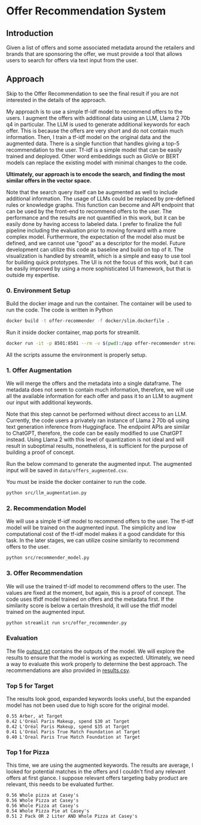 # Offer Recommendation System

## Introduction

Given a list of offers and some associated metadata around the retailers and brands that are sponsoring the offer, we
must provide a tool that allows users to search for offers via text input from the user.

## Approach

Skip to the Offer Recommendation to see the final result if you are not interested in the details of the approach.

My approach is to use a simple tf-idf model to recommend offers to the users. I augment the offers with additional data
using an LLM, Llama 2 70b q4 in particular. The LLM is used to generate additional keywords for each offer. This is
because the offers are very short and do not contain much information. Then, I train a tf-idf model on the original data
and the augmented data. There is a single function that handles giving a top-5
recommendation to the user. Tf-idf is a simple model that can be easily trained and deployed. Other word embeddings 
such as GloVe or BERT models can replace the existing model with minimal changes to the code.

**Ultimately, our approach is to encode the search, and finding the most similar offers in the vector space.**

Note that the search query itself can be augmented as well to include additional 
information. The usage of LLMs could be replaced by pre-defined rules or knowledge graphs. 
This function can become and API endpoint that can be used by the front-end to recommend
offers to the user. The performance and the results are not quantified in this work, but it can be easily done by
having access to labeled data. I prefer to finalize the full pipeline including the evaluation prior to moving forward
with a more complex model. Furthermore, the expectation of the model also must be defined, and we cannot use "good" as a
descriptor for the model. Future development can utilize this code as baseline and build on top of it. The visualization
is handled by streamlit, which is a simple and easy to use tool for building quick prototypes. The UI is not the focus
of this work, but it can be easily improved by using a more sophisticated UI framework, but that is outside my
expertise.

### 0. Environment Setup

Build the docker image and run the container. The container will be used to run the code. The code is written in Python

```bash
docker build -t offer-recommender -f docker/slim.dockerfile .
```

Run it inside docker container, map ports for streamlit.

```bash
docker run -it -p 8501:8501 --rm -v $(pwd):/app offer-recommender streamlit run src/offer_recommender.py
```

All the scripts assume the environment is properly setup.

### 1. Offer Augmentation

We will merge the offers and the metadata into a single dataframe. The metadata does not seem to contain much
information, therefore, we will use all the available information for each offer and pass it to an LLM to augment our
input with additional keywords.

Note that this step cannot be performed without direct access to an LLM. Currently, the code users a privately ran
instance of Llama 2 70b q4 using text generation inference from Huggingface. The endpoint APIs are similar to ChatGPT,
therefore, the code can be easily modified to use ChatGPT instead. Using Llama 2 with this level of quantization is not
ideal and will result in suboptimal results, nonetheless, it is sufficient for the purpose of building a proof of
concept.

Run the below command to generate the augmented input. The augmented input will be saved in `data/offers_augmented.csv`.

You must be inside the docker container to run the code.
```bash
python src/llm_augmentation.py
```

### 2. Recommendation Model

We will use a simple tf-idf model to recommend offers to the user. The tf-idf model will be trained on the augmented
input. The simplicity and low computational cost of the tf-idf model makes it a good candidate for this task. In the
later stages, we can utilize cosine similarity to recommend offers to the user.

```bash
python src/recommender_model.py
```

### 3. Offer Recommendation

We will use the trained tf-idf model to recommend offers to the user. The values are fixed at the moment, but again,
this is a proof of concept. The code uses tfidf model trained on offers and the metadata first. If the similarity score
is below a certain threshold, it will use the tfidf model trained on the augmented input.

```bash
python streamlit run src/offer_recommender.py
```

### Evaluation

The file [output.txt](results%2Foutput.txt) contains the outputs of the model. We will explore the results to ensure
that the model is working as expected. Ultimately, we need a way to evaluate this work properly to determine the best
approach. The recommendations are also provided in [results.csv](results%2Fresults.csv).

### Top 5 for Target

The results look good, expanded keywords looks useful, but the expanded model has not been used due to high score for
the original model.

```text
0.55 Arber, at Target
0.42 L'Oréal Paris Makeup, spend $30 at Target
0.42 L'Oréal Paris Makeup, spend $35 at Target
0.41 L'Oréal Paris True Match Foundation at Target
0.40 L'Oreal Paris True Match Foundation at Target
```

### Top 1 for Pizza

This time, we are using the augmented keywords. The results are average, I looked for potential matches in the offers
and I couldn't find any relevant offers at first glance. I suppose relevant offers targeting baby product are relevant,
this needs to be evaluated further.

```text
0.56 Whole pizza at Casey's
0.56 Whole Pizza at Casey's 
0.56 Whole Pizza at Casey's
0.54 Whole Pizza Pie at Casey's
0.51 2 Pack OR 2 Liter AND Whole Pizza at Casey's
```




